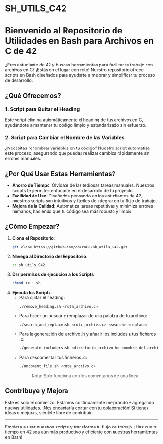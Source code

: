 # SH_UTILS_C42
# Bienvenido al Repositorio de Utilidades en Bash para Archivos en C de 42

¿Eres estudiante de 42 y buscas herramientas para facilitar tu trabajo con archivos en C? ¡Estás en el lugar correcto! Nuestro repositorio ofrece scripts en Bash diseñados para ayudarte a mejorar y simplificar tu proceso de desarrollo.

## ¿Qué Ofrecemos?

### 1. Script para Quitar el Heading
Este script elimina automáticamente el heading de tus archivos en C, ayudándote a mantener tu código limpio y estandarizado sin esfuerzo.

### 2. Script para Cambiar el Nombre de las Variables
¿Necesitas renombrar variables en tu código? Nuestro script automatiza este proceso, asegurando que puedas realizar cambios rápidamente sin errores manuales.

## ¿Por Qué Usar Estas Herramientas?

- **Ahorro de Tiempo**: Olvídate de las tediosas tareas manuales. Nuestros scripts te permiten enfocarte en el desarrollo de tu proyecto.
- **Facilidad de Uso**: Diseñados pensando en los estudiantes de 42, nuestros scripts son intuitivos y fáciles de integrar en tu flujo de trabajo.
- **Mejora de la Calidad**: Automatiza tareas repetitivas y minimiza errores humanos, haciendo que tu código sea más robusto y limpio.

## ¿Cómo Empezar?

1. **Clona el Repositorio**:
    ```bash
    git clone https://github.com/ahernE2/sh_utils_C42.git
    ```
2. **Navega al Directorio del Repositorio**:
    ```bash
    cd sh_utils_C42
    ```
3. **Dar permisos de ejecucion a los Scripts**
    ```bash
    chmod +x *.sh
    ```
4. **Ejecuta los Scripts**:
     - Para quitar el heading:
        ```bash
		./remove_heading.sh <ruta_archivo.c>
        ```
     - Para hacer un buscar y remplazar de una palabra de tu archivo:
        ```bash
		./search_and_replace.sh <ruta_archivo.c> <search> <replace>
        ```
     - Para la generación del archivo .h y añadir los includes a tus ficheros .c:
        ```bash
		./generate_includers.sh <directorio_archivo_h> <nombre_del_archivo_h_a_generar> <directorio_srcs>
        ```
     - Para descomentar tus ficheros .c:
        ```bash
		./uncoment_file.sh <ruta_archivo.c>
        ```
		> Nota: Solo funciona con los comentarios de una línea

## Contribuye y Mejora

Este es solo el comienzo. Estamos continuamente mejorando y agregando nuevas utilidades. ¡Nos encantaría contar con tu colaboración! Si tienes ideas o mejoras, siéntete libre de contribuir.

---

Empieza a usar nuestros scripts y transforma tu flujo de trabajo. ¡Haz que tu tiempo en 42 sea aún más productivo y eficiente con nuestras herramientas en Bash!
